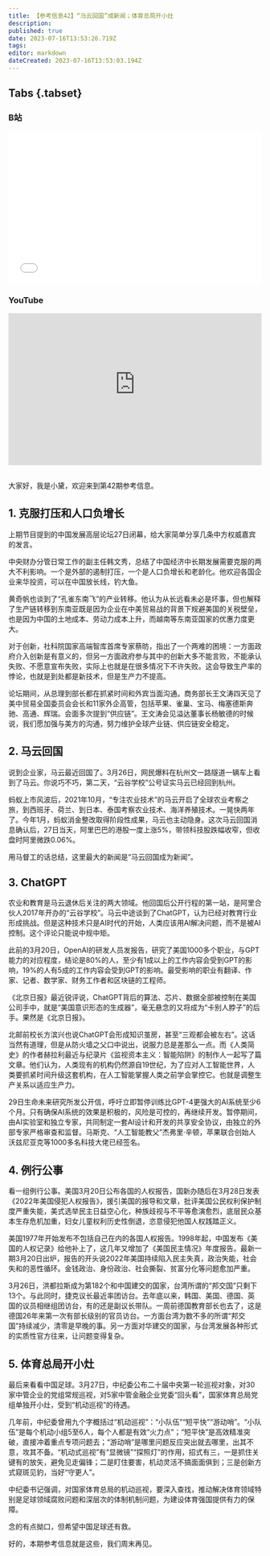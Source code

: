 ```yaml
---
title: 【参考信息42】“马云回国”成新闻；体育总局开小灶
description: 
published: true
date: 2023-07-16T13:53:26.719Z
tags: 
editor: markdown
dateCreated: 2023-07-16T13:53:03.194Z
---
```


## Tabs {.tabset}
### B站
<div style="position: relative; padding: 30% 45%;">
<iframe style="position: absolute; width: 100%; height: 100%; left: 0; top: 0;" src="//player.bilibili.com/player.html?&bvid=BV1po4y1W7Yz&page=1&as_wide=1&high_quality=1&danmaku=1&autoplay=0" scrolling="no" border="0" frameborder="no" framespacing="0" allowfullscreen="true"></iframe>
</div>

### YouTube
<div style="position: relative; padding: 30% 45%;">
<iframe style="position: absolute; top: 0; left: 0; width: 100%; height: 100%;" src="https://www.youtube-nocookie.com/embed/YouTubeVID" title="YouTube video player" frameborder="0" allow="accelerometer; autoplay; clipboard-write; encrypted-media; gyroscope; picture-in-picture" allowfullscreen></iframe>
</div>

## 

大家好，我是小黛，欢迎来到第42期参考信息。

## 1. 克服打压和人口负增长

上期节目提到的中国发展高层论坛27日闭幕，给大家简单分享几条中方权威嘉宾的发言。

中央财办分管日常工作的副主任韩文秀，总结了中国经济中长期发展需要克服的两大不利影响。一个是外部的遏制打压，一个是人口负增长和老龄化。他欢迎各国企业来华投资，可以在中国放长线，钓大鱼。

黄奇帆也谈到了“孔雀东南飞”的产业转移。他认为从长远看未必是坏事，但也解释了生产链转移到东南亚既是因为企业在中美贸易战的背景下规避美国的关税壁垒，也是因为中国的土地成本、劳动力成本上升，而越南等东南亚国家的优惠力度更大。

对于创新，社科院国家高端智库首席专家蔡昉，指出了一个两难的困境：一方面政府介入创新是有意义的，但另一方面政府参与其中的创新大多不能言败，不能承认失败、不愿意宣布失败，实际上也就是在很多情况下不许失败。这会导致生产率的悖论，也就是到处都是新技术，但是生产力不提高。

论坛期间，从总理到部长都在抓紧时间和外宾当面沟通。商务部长王文涛四天见了美中贸易全国委员会会长和11家外企高管，包括苹果、雀巢、宝马、梅塞德斯奔驰、高通、辉瑞。会面多次提到“供应链”。王文涛会见溢达董事长杨敏德的时候说，我们愿加强与美方的沟通，努力维护全球产业链、供应链安全稳定。

## 2. 马云回国

说到企业家，马云最近回国了。3月26日，网民爆料在杭州文一路隧道一辆车上看到了马云。你说巧不巧，第二天，“云谷学校”公号证实马云已经回到杭州。

蚂蚁上市风波后，2021年10月，“专注农业技术”的马云开启了全球农业考察之旅，到西班牙、荷兰、到日本、泰国考察农业技术、海洋养殖技术。一晃快两年了。今年1月，蚂蚁消金整改取得阶段性成果，马云也主动隐身。这次马云回国消息确认后，27日当天，阿里巴巴的港股一度上涨5%，带领科技股跌幅收窄，但收盘时阿里微跌0.06%。

用马督工的话总结，这里最大的新闻是“马云回国成为新闻”。

## 3. ChatGPT

农业和教育是马云退休后关注的两大领域。他回国后公开行程的第一站，是阿里合伙人2017年开办的“云谷学校”。马云中途谈到了ChatGPT，认为已经对教育行业形成挑战。但是这种技术只是AI时代的开始，人类应该用AI解决问题，而不是被AI控制。这个评论只能说中规中矩。

此前的3月20日，OpenAI的研发人员发报告，研究了美国1000多个职业，与GPT能力的对应程度，结论是80%的人，至少有1成以上的工作内容会受到GPT的影响，19%的人有5成的工作内容会受到GPT的影响。最受影响的职业有翻译、作家、记者、数学家、财务工作者和区块链的工程师。

《北京日报》最近锐评说，ChatGPT背后的算法、芯片、数据全部被控制在美国公司手中，就是“美国意识形态的生成器”，毫无悬念的又将成为“卡别人脖子”的后手。果然是《北京日报》。

北邮前校长方滨兴也说ChatGPT会形成知识茧房，甚至“三观都会被左右”。这话当然有道理，但是从防火墙之父口中说出，说服力总是差那么一点。而《人类简史》的作者赫拉利最近与纪录片《监视资本主义：智能陷阱》的制作人一起写了篇文章。他们认为，人类现有的机构仍然源自19世纪，为了应对人工智能世界，人类要抓紧时间升级这套机构，在人工智能掌握人类之前学会掌控它。也就是调整生产关系以适应生产力。

29日生命未来研究所发公开信，呼吁立即暂停训练比GPT-4更强大的AI系统至少6个月。只有确保AI系统的效果是积极的，风险是可控的，再继续开发。暂停期间，由AI实验室和独立专家，共同制定一套AI设计和开发的共享安全协议，由独立的外部专家严格审查和监督。马斯克、“人工智能教父”杰弗里·辛顿，苹果联合创始人沃兹尼亚克等1000多名科技大佬已经签名。

## 4. 例行公事
看一组例行公事。美国3月20日公布各国的人权报告，国新办随后在3月28日发表《2022年美国侵犯人权报告》，援引美国的报导和文章，批评美国公民权利保护制度严重失能，美式选举民主日益空心化，种族歧视与不平等愈演愈烈，底层民众基本生存危机加重，妇女儿童权利历史性倒退，恣意侵犯他国人权践踏正义。

美国1977年开始发布不包括自己在内的各国人权报告。1998年起，中国发布《美国的人权记录》给他补上了，这几年又增加了《美国民主情况》年度报告。最新一期3月20日出炉，报告的开头说2022年美国持续陷入民主失真，政治失能，社会失和的恶性循环。金钱政治、身份政治、社会撕裂、贫富分化等问题愈加严重。

3月26日，洪都拉斯成为第182个和中国建交的国家，台湾所谓的“邦交国”只剩下13个。与此同时，捷克议长最近率团访台。去年底以来，韩国、美国、德国、英国的议员相继组团访台，有的还是副议长带队。一周前德国教育部长也去了，这是德国26年来第一次有部长级别的官员访台。一方面台湾为数不多的所谓“邦交国”持续减少，清零是早晚的事。另一方面对华建交的国家，与台湾发展各种形式的实质性官方往来，让问题变得复杂。

## 5. 体育总局开小灶

最后来看看中国足球。3月27日，中纪委公布二十届中央第一轮巡视对象，对30家中管企业的党组常规巡视，对5家中管金融企业党委“回头看”，国家体育总局党组单独开小灶，受到“机动巡视”的待遇。

几年前，中纪委曾用九个字概括过“机动巡视”：“小队伍”“短平快”“游动哨”。“小队伍”是每个机动小组5至6人，每个人都是有效“火力点”；“短平快”是高效精准突破，直接冲着重点专项问题去；“游动哨”是哪里问题反应突出就去哪里，出其不意，攻其不备。“机动式巡视”有“显微镜”“探照灯”的作用，招式有三，一是抓住关键有的放矢，避免见走偏锋；二是盯住要害，机动灵活不搞面面俱到；三是创新方式窥斑见豹，当好“守更人”。

中纪委书记强调，对国家体育总局的机动巡视，要深入查找，推动解决体育领域特别是足球领域腐败问题和深层次的体制机制问题，为建设体育强国提供有力的保障。

念的有点拗口，但希望中国足球还有救。

好的，本期参考信息就是这些，我们周末再见。

